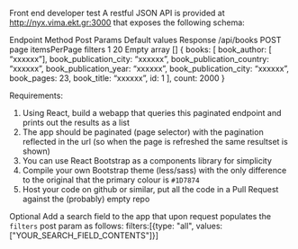 Front end developer test
A restful JSON API is provided at http://nyx.vima.ekt.gr:3000 that exposes the following schema:

Endpoint Method Post Params Default values Response
/api/books POST page
itemsPerPage
filters
1
20
Empty array []
{
books: [
book_author: [ “xxxxxx”],
book_publication_city: “xxxxxx”,
book_publication_country: “xxxxxx”,
book_publication_year: “xxxxxx”,
book_publication_city: “xxxxxx”,
book_pages: 23,
book_title: “xxxxxx”,
id: 1
],
count: 2000
}

Requirements:
1. Using React, build a webapp that queries this paginated endpoint and prints out the results as a list
2. The app should be paginated (page selector) with the pagination reflected in the url (so when the page is
refreshed the same resultset is shown)
3. You can use React Bootstrap as a components library for simplicity
4. Compile your own Bootstrap theme (less/sass) with the only difference to the original that the primary
colour is `#1D7874`
5. Host your code on github or similar, put all the code in a Pull Request against the (probably) empty repo

Optional
Add a search field to the app that upon request populates the `filters` post param as follows:
filters:[{type: "all", values: ["YOUR_SEARCH_FIELD_CONTENTS"]}]